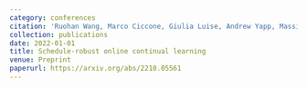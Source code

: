 ```yaml
---
category: conferences
citation: 'Ruohan Wang, Marco Ciccone, Giulia Luise, Andrew Yapp, Massimiliano Pontil, and Carlo Ciliberto. "Schedule-robust online continual learning", 2022.'
collection: publications
date: 2022-01-01
title: Schedule-robust online continual learning
venue: Preprint
paperurl: https://arxiv.org/abs/2210.05561
---
```


